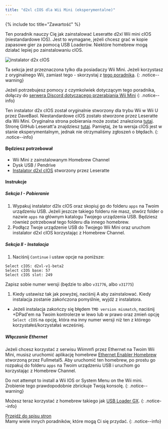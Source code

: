 ```yaml
---
title: "d2xl cIOS dla Wii Mini (eksperymentalne)"
---
```


{% include toc title="Zawartość" %}

Ten poradnik nauczy Cię jak zainstalować Leseratte d2xl Wii mini cIOS (niestandardowe IOS). Jest to wymagane, jeżeli chcesz grać w kopie zapasowe gier za pomocą USB Loaderów. Niektóre homebrew mogą działać lepiej po zainstalowaniu cIOS.

![instalator d2x cIOS](/images/cIOS.png)

Ta sekcja jest przeznaczona tylko dla posiadaczy Wii Mini. Jeżeli korzystasz z oryginalnego Wii, zamiast tego - skorzystaj z [tego poradnika](cios).
{: .notice--warning}

Jeżeli potrzebujesz pomocy z czymkolwiek dotyczącym tego poradnika, dołączy do [serwera Discord dotyczącego przerabiania Wii Mini](https://discord.gg/6ryxnkS)
{: .notice--info}

Ten instalator d2x cIOS został oryginalnie stworzony dla trybu Wii w Wii U przez DaveBaol. Niestandardowe cIOS zostało stworzone przez Leseratte dla Wii Mini. Oryginalna strona pobierania może zostać znaleziona [tutaj](https://wii.leseratte10.de/d2xl-cIOS/). Stronę GitHub Leseratt'a znajdziesz [tutaj](https://github.com/Leseratte10/d2xl-cios). Pamiętaj, że ta wersja cIOS jest w stanie eksperymentalnym, jednak nie otrzymaliśmy zgłoszeń o błędach.
{: .notice--info}

#### Będziesz potrzebował

* Wii Mini z zainstalowanym Homebrew Channel
* Dysk USB / Pendrive
* [Instalator d2xl cIOS](/assets/files/d2xl_wii_mini_cIOS_installer_v1_beta2.zip) stworzony przez Leseratte

#### Instrukcje

##### Sekcja I - Pobieranie

1. Wypakuj instalator d2lx cIOS oraz skopiuj go do folderu `apps` na Twoim urządzeniu USB. Jeżeli jeszcze takiego folderu nie masz, stwórz folder o nazwie `apps` na głównym katalogu Twojego urządzenia USB. Będziesz również potrzebował tego folderu dla innego homebrew.
1. Podłącz Twoje urządzenie USB do Twojego Wii Mini oraz uruchom instalator d2xl cIOS korzystając z Homebrew Channel.

##### Sekcja II - Instalacja

1. Naciśnij `Continue` i ustaw opcje na poniższe:
```
Select cIOS: d2xl-v1-beta2
Select cIOS base: 57
Select cIOS slot: 249
```

Zapisz sobie numer wersji (będzie to albo `v31776`, albo `v31775`)
1. Kiedy ustawisz tak jak powyżej, naciśnij A aby zainstalować. Kiedy instalacja zostanie zakończona pomyślnie, wyjdź z instalatora.
  - Jeżeli instalacja zakończy się błędem `TMD version mismatch`, naciśnij +DPad'em na Twoim kontrolerze w lewo lub w prawo oraz zmień opcję `Select cIOS` na opcję, która ma inny numer wersji niż ten z którego korzystałeś/korzystałaś wcześniej.


##### Włączanie Ethernet
Jeżeli chcesz korzystać z serwisu Wiimmfi przez Ethernet na Twoim Wii Mini, musisz uruchomić aplikację homebrew [Ethernet Enabler Homebrew](/assets/files/Wii_Mini_Ethernet_Enable.zip) stworzoną przez Fullmetal5. Aby uruchomić ten homebrew, po prostu go rozpakuj do folderu `apps` na Twoim urządzeniu USB i uruchom go korzystając z Homebrew Channel.

Do not attempt to install a Wii IOS or System Menu on the Wii mini. Zrobienie tego prawdopodobnie zbrickuje Twoją konsolę.
{: .notice--warning}

Możesz teraz korzystać z homebrew takiego jak [USB Loader GX](usbloadergx).
{: .notice--info}

[Przejdź do spisu stron](site-navigation)<br> Mamy wiele innych poradników, które mogą Ci się przydać.
{: .notice--info}
